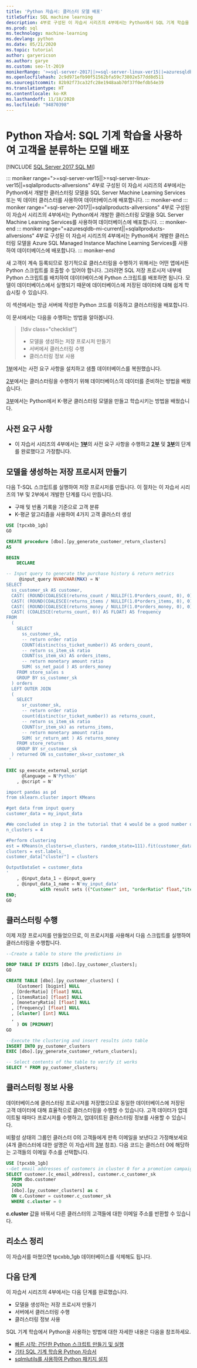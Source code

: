 ```yaml
---
title: 'Python 자습서: 클러스터 모델 배포'
titleSuffix: SQL machine learning
description: 4부로 구성된 이 자습서 시리즈의 4부에서는 Python에서 SQL 기계 학습을 사용하여 클러스터링 모델을 배포합니다.
ms.prod: sql
ms.technology: machine-learning
ms.devlang: python
ms.date: 05/21/2020
ms.topic: tutorial
author: garyericson
ms.author: garye
ms.custom: seo-lt-2019
monikerRange: '>=sql-server-2017||>=sql-server-linux-ver15||=azuresqldb-mi-current||=sqlallproducts-allversions'
ms.openlocfilehash: 2c9d971efb90f51562bfa59c73802e577dd8d511
ms.sourcegitcommit: 82b92f73ca32fc28e1948aab70f37f0efdb54e39
ms.translationtype: HT
ms.contentlocale: ko-KR
ms.lasthandoff: 11/18/2020
ms.locfileid: "94870398"
---
```

# <a name="python-tutorial-deploy-a-model-to-categorize-customers-with-sql-machine-learning"></a>Python 자습서: SQL 기계 학습을 사용하여 고객을 분류하는 모델 배포
[!INCLUDE [SQL Server 2017 SQL MI](../../includes/applies-to-version/sqlserver2017-asdbmi.md)]

::: moniker range=">=sql-server-ver15||>=sql-server-linux-ver15||=sqlallproducts-allversions"
4부로 구성된 이 자습서 시리즈의 4부에서는 Python에서 개발한 클러스터링 모델을 SQL Server Machine Learning Services 또는 빅 데이터 클러스터를 사용하여 데이터베이스에 배포합니다.
::: moniker-end
::: moniker range="=sql-server-2017||=sqlallproducts-allversions"
4부로 구성된 이 자습서 시리즈의 4부에서는 Python에서 개발한 클러스터링 모델을 SQL Server Machine Learning Services를 사용하여 데이터베이스에 배포합니다.
::: moniker-end
::: moniker range="=azuresqldb-mi-current||=sqlallproducts-allversions"
4부로 구성된 이 자습서 시리즈의 4부에서는 Python에서 개발한 클러스터링 모델을 Azure SQL Managed Instance Machine Learning Services를 사용하여 데이터베이스에 배포합니다.
::: moniker-end

새 고객이 계속 등록되므로 정기적으로 클러스터링을 수행하기 위해서는 어떤 앱에서든 Python 스크립트를 호출할 수 있어야 합니다. 그러려면 SQL 저장 프로시저 내부에 Python 스크립트를 배치하여 데이터베이스에 Python 스크립트를 배포하면 됩니다. 모델이 데이터베이스에서 실행되기 때문에 데이터베이스에 저장된 데이터에 대해 쉽게 학습시킬 수 있습니다.

이 섹션에서는 방금 서버에 작성한 Python 코드를 이동하고 클러스터링을 배포합니다.

이 문서에서는 다음을 수행하는 방법을 알아봅니다.

> [!div class="checklist"]
> * 모델을 생성하는 저장 프로시저 만들기
> * 서버에서 클러스터링 수행
> * 클러스터링 정보 사용

[1부](python-clustering-model.md)에서는 사전 요구 사항을 설치하고 샘플 데이터베이스를 복원했습니다.

[2부](python-clustering-model-prepare-data.md)에서는 클러스터링을 수행하기 위해 데이터베이스의 데이터를 준비하는 방법을 배웠습니다.

[3부](python-clustering-model-build.md)에서는 Python에서 K-평균 클러스터링 모델을 만들고 학습시키는 방법을 배웠습니다.

## <a name="prerequisites"></a>사전 요구 사항

* 이 자습서 시리즈의 4부에서는 [**1부**](python-clustering-model.md)의 사전 요구 사항을 수행하고 [**2부**](python-clustering-model-prepare-data.md) 및 [**3부**](python-clustering-model-build.md)의 단계를 완료했다고 가정합니다.

## <a name="create-a-stored-procedure-that-generates-the-model"></a>모델을 생성하는 저장 프로시저 만들기

다음 T-SQL 스크립트를 실행하여 저장 프로시저를 만듭니다. 이 절차는 이 자습서 시리즈의 1부 및 2부에서 개발한 단계를 다시 만듭니다.

* 구매 및 반품 기록을 기준으로 고객 분류
* K-평균 알고리즘을 사용하여 4가지 고객 클러스터 생성

```sql
USE [tpcxbb_1gb]
GO

CREATE procedure [dbo].[py_generate_customer_return_clusters]
AS

BEGIN
    DECLARE

-- Input query to generate the purchase history & return metrics
     @input_query NVARCHAR(MAX) = N'
SELECT
  ss_customer_sk AS customer,
  CAST( (ROUND(COALESCE(returns_count / NULLIF(1.0*orders_count, 0), 0), 7) ) AS FLOAT) AS orderRatio,
  CAST( (ROUND(COALESCE(returns_items / NULLIF(1.0*orders_items, 0), 0), 7) ) AS FLOAT) AS itemsRatio,
  CAST( (ROUND(COALESCE(returns_money / NULLIF(1.0*orders_money, 0), 0), 7) ) AS FLOAT) AS monetaryRatio,
  CAST( (COALESCE(returns_count, 0)) AS FLOAT) AS frequency
FROM
  (
    SELECT
      ss_customer_sk,
      -- return order ratio
      COUNT(distinct(ss_ticket_number)) AS orders_count,
      -- return ss_item_sk ratio
      COUNT(ss_item_sk) AS orders_items,
      -- return monetary amount ratio
      SUM( ss_net_paid ) AS orders_money
    FROM store_sales s
    GROUP BY ss_customer_sk
  ) orders
  LEFT OUTER JOIN
  (
    SELECT
      sr_customer_sk,
      -- return order ratio
      count(distinct(sr_ticket_number)) as returns_count,
      -- return ss_item_sk ratio
      COUNT(sr_item_sk) as returns_items,
      -- return monetary amount ratio
      SUM( sr_return_amt ) AS returns_money
    FROM store_returns
    GROUP BY sr_customer_sk
  ) returned ON ss_customer_sk=sr_customer_sk
 '

EXEC sp_execute_external_script
      @language = N'Python'
    , @script = N'

import pandas as pd
from sklearn.cluster import KMeans

#get data from input query
customer_data = my_input_data

#We concluded in step 2 in the tutorial that 4 would be a good number of clusters
n_clusters = 4

#Perform clustering
est = KMeans(n_clusters=n_clusters, random_state=111).fit(customer_data[["orderRatio","itemsRatio","monetaryRatio","frequency"]])
clusters = est.labels_
customer_data["cluster"] = clusters

OutputDataSet = customer_data
'
    , @input_data_1 = @input_query
    , @input_data_1_name = N'my_input_data'
             with result sets (("Customer" int, "orderRatio" float,"itemsRatio" float,"monetaryRatio" float,"frequency" float,"cluster" float));
END;
GO
```

## <a name="perform-clustering"></a>클러스터링 수행

이제 저장 프로시저를 만들었으므로, 이 프로시저를 사용해서 다음 스크립트를 실행하여 클러스터링을 수행합니다.

```sql
--Create a table to store the predictions in

DROP TABLE IF EXISTS [dbo].[py_customer_clusters];
GO

CREATE TABLE [dbo].[py_customer_clusters] (
    [Customer] [bigint] NULL
  , [OrderRatio] [float] NULL
  , [itemsRatio] [float] NULL
  , [monetaryRatio] [float] NULL
  , [frequency] [float] NULL
  , [cluster] [int] NULL
  ,
    ) ON [PRIMARY]
GO

--Execute the clustering and insert results into table
INSERT INTO py_customer_clusters
EXEC [dbo].[py_generate_customer_return_clusters];

-- Select contents of the table to verify it works
SELECT * FROM py_customer_clusters;
```

## <a name="use-the-clustering-information"></a>클러스터링 정보 사용

데이터베이스에 클러스터링 프로시저를 저장했으므로 동일한 데이터베이스에 저장된 고객 데이터에 대해 효율적으로 클러스터링을 수행할 수 있습니다. 고객 데이터가 업데이트될 때마다 프로시저를 수행하고, 업데이트된 클러스터링 정보를 사용할 수 있습니다.

비활성 상태의 그룹인 클러스터 0의 고객들에게 판촉 이메일을 보낸다고 가정해보세요(4개 클러스터에 대한 설명은 이 자습서의 [3부](python-clustering-model-build.md#analyze-the-results) 참조). 다음 코드는 클러스터 0에 해당하는 고객들의 이메일 주소를 선택합니다.

```sql
USE [tpcxbb_1gb]
--Get email addresses of customers in cluster 0 for a promotion campaign
SELECT customer.[c_email_address], customer.c_customer_sk
  FROM dbo.customer
  JOIN
  [dbo].[py_customer_clusters] as c
  ON c.Customer = customer.c_customer_sk
  WHERE c.cluster = 0
```

**c.cluster** 값을 바꿔서 다른 클러스터의 고객들에 대한 이메일 주소를 반환할 수 있습니다.

## <a name="clean-up-resources"></a>리소스 정리

이 자습서를 마쳤으면 tpcxbb_1gb 데이터베이스를 삭제해도 됩니다.

## <a name="next-steps"></a>다음 단계

이 자습서 시리즈의 4부에서는 다음 단계를 완료했습니다.

* 모델을 생성하는 저장 프로시저 만들기
* 서버에서 클러스터링 수행
* 클러스터링 정보 사용

SQL 기계 학습에서 Python을 사용하는 방법에 대한 자세한 내용은 다음을 참조하세요.

* [빠른 시작: 간단한 Python 스크립트 만들기 및 실행](quickstart-python-create-script.md)
* [기타 SQL 기계 학습용 Python 자습서](python-tutorials.md)
* [sqlmlutils를 사용하여 Python 패키지 설치](../package-management/install-additional-python-packages-on-sql-server.md)